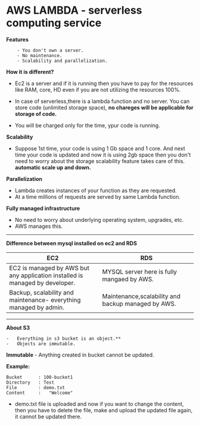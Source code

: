 # AWS LAMBDA - serverless computing service

**Features**
		
		- You don't own a server.
		- No maintenance.
		- Scalability and parallelization. 

**How it is different?**

-	Ec2 is a server and if it is running then you have to pay for the resources like RAM, core, HD
even if you are not utilizing the resources 100%.

-	In case of serverless,there is a lambda function and no server.
You can store code (unlimited storage space), **no chareges will be applicable for storage of code.**

-	You will be charged only for the time, ypur code is running. 


**Scalability**

- 	Suppose 1st time, your code is using 1 Gb space and 1 core.
And next time your code is updated and now it is using 2gb space then you don't need to worry about the storage scalability feature takes care of this. 
**automatic scale up and down.**

**Parallelization**

-	Lambda creates instances of your function as they are requested.
-	At a time millions of requests are served by same Lambda function.

**Fully managed infrastructure**

-	No need to worry about underlying operating system, upgrades, etc.
-	AWS manages this.

---

**Difference between mysql installed on ec2 and RDS**

**EC2**|**RDS**
---|---
EC2 is managed by AWS but any application installed is managed by developer.|MYSQL server here is fully mangaed by AWS.
Backup, scalability and maintenance- everything managed by admin.|Maintenance,scalability and backup managed by AWS.


---


**About S3**

	-	Everything in s3 bucket is an object.**
	-  	Objects are immutable.

**Immutable**
	-	Anything created in bucket cannot be updated.

**Example:**

	Bucket 		: 100-bucket1
	Directory	: Test
	File 		: demo.txt
	Content 	:	"Welcome"

- demo.txt file is uploaded and now if you want to change the content, then you have to delete the file, make and upload the updated file again, it cannot be updated there.  		



